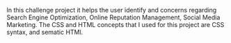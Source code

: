 In this challenge project it helps the user identify and concerns regarding Search Engine Optimization, Online Reputation Management, Social Media Marketing.
The CSS and HTML concepts that I used for this project are CSS syntax, and sematic HTMl.
